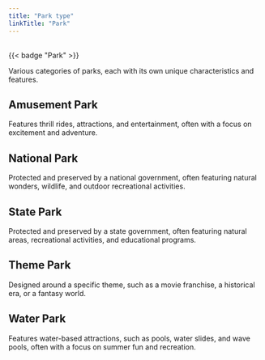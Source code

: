 ```yaml
---
title: "Park type"
linkTitle: "Park"
---
```


<br />
{{< badge "Park" >}}

Various categories of parks, each with its own unique characteristics and features.

## Amusement Park
Features thrill rides, attractions, and entertainment, often with a focus on excitement and adventure.

## National Park
Protected and preserved by a national government, often featuring natural wonders, wildlife, and outdoor recreational activities.

## State Park
Protected and preserved by a state government, often featuring natural areas, recreational activities, and educational programs.

## Theme Park
Designed around a specific theme, such as a movie franchise, a historical era, or a fantasy world.

## Water Park
Features water-based attractions, such as pools, water slides, and wave pools, often with a focus on summer fun and recreation.
